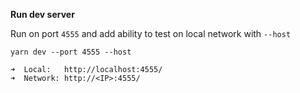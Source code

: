 **Run dev server**

Run on port `4555` and add ability to test on local network with `--host`

    yarn dev --port 4555 --host

    ➜  Local:   http://localhost:4555/
    ➜  Network: http://<IP>:4555/



